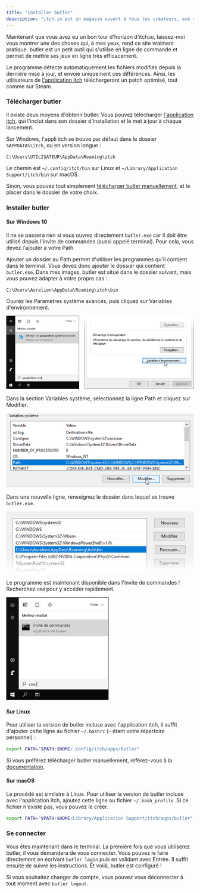 ```yaml
---
title: "Installer butler"
description: "itch.io est un magasin ouvert à tous les créateurs, axé sur les jeux indépendants. Tout le monde peut devenir vendeur, concevoir ses pages et publier son contenu."
---
```


Maintenant que vous avez eu un bon tour d'horizon d'itch.io, laissez-moi vous montrer une des choses qui, à mes yeux, rend ce site vraiment pratique. butler est un petit outil qui s'utilise en ligne de commande et permet de mettre ses jeux en ligne très efficacement.

Le programme détecte automatiquement les fichiers modifiés depuis la dernière mise à jour, et envoie uniquement ces différences. Ainsi, les utilisateurs de [l'application itch](https://itch.io/app) téléchargeront un patch optimisé, tout comme sur Steam.

### Télécharger butler

Il existe deux moyens d'obtenir butler. Vous pouvez télécharger [l'application itch](https://itch.io/app), qui l'inclut dans son dossier d'installation et le met à jour à chaque lancement.

Sur Windows, l'appli itch se trouve par défaut dans le dossier `%APPDATA%\itch`, ou en version longue :

```
C:\Users\UTILISATEUR\AppData\Roaming\itch
```

Le chemin est `~/.config/itch/bin` sur Linux et `~/Library/Application Support/itch/bin` sur macOS.

Sinon, vous pouvez tout simplement [télécharger butler manuellement](https://fasterthanlime.itch.io/butler), et le placer dans le dossier de votre choix.

### Installer butler

#### Sur Windows 10

Il ne se passera rien si vous ouvrez directement `butler.exe` car il doit être utilisé depuis l'invite de commandes (aussi appelé terminal). Pour cela, vous devez l'ajouter à votre Path.

Ajouter un dossier au Path permet d'utiliser les programmes qu'il contient dans le terminal. Vous devez donc ajouter le dossier qui contient `butler.exe`. Dans mes images, butler est situé dans le dossier suivant, mais vous pouvez adapter à votre propre cas :

```
C:\Users\Aurelien\AppData\Roaming\itch\bin
```

Ouvrez les Paramètres système avancés, puis cliquez sur Variables d'environnement.

![Variables d'environnement dans les paramètres système](./variables-d-environnement.png)

Dans la section Variables système, sélectionnez la ligne Path et cliquez sur Modifier.

![Sélection de la variable système Path](./modifier-path.png)

Dans une nouvelle ligne, renseignez le dossier dans lequel se trouve `butler.exe`.

![Nouveau dossier dans le Path](./ajouter-butler.png)

Le programme est maintenant disponible dans l'invite de commandes ! Recherchez `cmd` pour y accéder rapidement.

![Taper cmd dans la recherche Windows](./ouvrir-cmd.png)

#### Sur Linux

Pour utiliser la version de butler incluse avec l'application itch, il suffit d'ajouter cette ligne au fichier `~/.bashrc` (`~` étant votre répertoire personnel) :

```bash
export PATH="$PATH:$HOME/.config/itch/apps/butler"
```

Si vous préférez télécharger butler manuellement, référez-vous à la [documentation](https://itch.io/docs/butler/installing.html).

#### Sur macOS

Le procédé est similaire à Linux. Pour utiliser la version de butler incluse avec l'application itch, ajoutez cette ligne au fichier `~/.bash_profile`. Si ce fichier n'existe pas, vous pouvez le créer.

```bash
export PATH="$PATH:$HOME/Library/Application Support/itch/apps/butler"
```

### Se connecter

Vous êtes maintenant dans le terminal. La première fois que vous utiliserez butler, il vous demandera de vous connecter. Vous pouvez le faire directement en écrivant `butler login` puis en validant avec Entrée. Il suffit ensuite de suivre les instructions. Et voilà, butler est configuré !

Si vous souhaitez changer de compte, vous pouvez vous déconnecter à tout moment avec `butler logout`.

